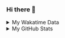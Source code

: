 ### Hi there 👋

<!--
**cdfmlr/cdfmlr** is a ✨ _special_ ✨ repository because its `README.md` (this file) appears on your GitHub profile.

Here are some ideas to get you started:

- 🔭 I’m currently working on ...
- 🌱 I’m currently learning ...
- 👯 I’m looking to collaborate on ...
- 🤔 I’m looking for help with ...
- 💬 Ask me about ...
- 📫 How to reach me: ...
- 😄 Pronouns: ...
- ⚡ Fun fact: ...
-->

<details>

<summary>My Wakatime Data</summary>

<!--START_SECTION:waka-->
![Lines of code](https://img.shields.io/badge/From%20Hello%20World%20I%27ve%20Written-7.0%20million%20lines%20of%20code-blue)

**🐱 My GitHub Data** 

> 📦 629.0 kB Used in GitHub's Storage 
 > 
> 🏆 554 Contributions in the Year 2023
 > 
> 🚫 Not Opted to Hire
 > 
> 📜 75 Public Repositories 
 > 
> 🔑 17 Private Repositories 
 > 
**I'm an Early 🐤** 

```text
🌞 Morning                1218 commits        ██████░░░░░░░░░░░░░░░░░░░   24.44 % 
🌆 Daytime                2051 commits        ██████████░░░░░░░░░░░░░░░   41.16 % 
🌃 Evening                1652 commits        ████████░░░░░░░░░░░░░░░░░   33.15 % 
🌙 Night                  62 commits          ░░░░░░░░░░░░░░░░░░░░░░░░░   01.24 % 
```
📅 **I'm Most Productive on Wednesday** 

```text
Monday                   585 commits         ███░░░░░░░░░░░░░░░░░░░░░░   11.74 % 
Tuesday                  829 commits         ████░░░░░░░░░░░░░░░░░░░░░   16.64 % 
Wednesday                868 commits         ████░░░░░░░░░░░░░░░░░░░░░   17.42 % 
Thursday                 670 commits         ███░░░░░░░░░░░░░░░░░░░░░░   13.45 % 
Friday                   742 commits         ████░░░░░░░░░░░░░░░░░░░░░   14.89 % 
Saturday                 683 commits         ███░░░░░░░░░░░░░░░░░░░░░░   13.71 % 
Sunday                   606 commits         ███░░░░░░░░░░░░░░░░░░░░░░   12.16 % 
```


**I Mostly Code in Go** 

```text
Go                       25 repos            ████████░░░░░░░░░░░░░░░░░   31.25 % 
Python                   17 repos            █████░░░░░░░░░░░░░░░░░░░░   21.25 % 
HTML                     5 repos             ██░░░░░░░░░░░░░░░░░░░░░░░   06.25 % 
TypeScript               1 repo              ░░░░░░░░░░░░░░░░░░░░░░░░░   01.25 % 
Lua                      1 repo              ░░░░░░░░░░░░░░░░░░░░░░░░░   01.25 % 
```




 Last Updated on 13/04/2023 01:20:40 UTC
<!--END_SECTION:waka-->

</details>

<details>
 
 <summary>My GitHub Stats</summary>

[![CDFMLR's github stats](https://github-readme-stats.vercel.app/api?username=cdfmlr&count_private=true&show_icons=true)](https://github.com/anuraghazra/github-readme-stats)

</details>
